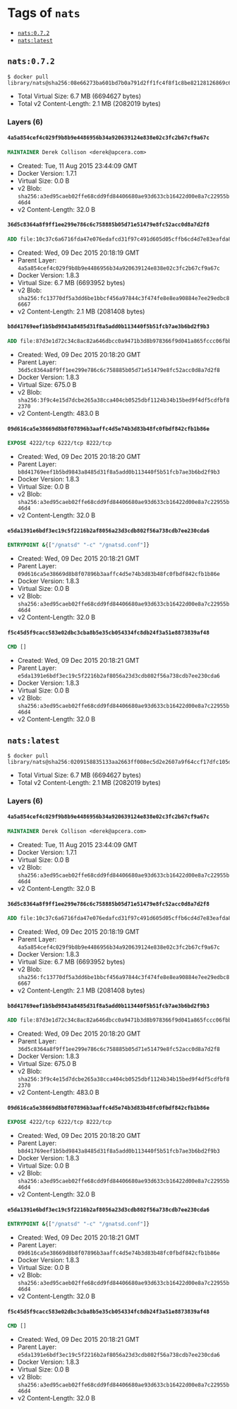 <!-- THIS FILE IS GENERATED VIA '.template-helpers/generate-tag-details.pl' -->

# Tags of `nats`

-	[`nats:0.7.2`](#nats072)
-	[`nats:latest`](#natslatest)

## `nats:0.7.2`

```console
$ docker pull library/nats@sha256:08e66273ba601bd7b0a791d2ff1fc4f8f1c8be82128126869c63261795318683
```

-	Total Virtual Size: 6.7 MB (6694627 bytes)
-	Total v2 Content-Length: 2.1 MB (2082019 bytes)

### Layers (6)

#### `4a5a854cef4c029f9b8b9e4486956b34a920639124e838e02c3fc2b67cf9a67c`

```dockerfile
MAINTAINER Derek Collison <derek@apcera.com>
```

-	Created: Tue, 11 Aug 2015 23:44:09 GMT
-	Docker Version: 1.7.1
-	Virtual Size: 0.0 B
-	v2 Blob: `sha256:a3ed95caeb02ffe68cdd9fd84406680ae93d633cb16422d00e8a7c22955b46d4`
-	v2 Content-Length: 32.0 B

#### `36d5c8364a8f9ff1ee299e786c6c758885b05d71e51479e8fc52acc0d8a7d2f8`

```dockerfile
ADD file:10c37c6a6716fda47e076edafcd31f97c491d605d05cffb6cd4d7e83eafda81c in /gnatsd
```

-	Created: Wed, 09 Dec 2015 20:18:19 GMT
-	Parent Layer: `4a5a854cef4c029f9b8b9e4486956b34a920639124e838e02c3fc2b67cf9a67c`
-	Docker Version: 1.8.3
-	Virtual Size: 6.7 MB (6693952 bytes)
-	v2 Blob: `sha256:fc13770df5a3dd6be1bbcf456a97844c3f474fe8e8ea90884e7ee29edbc86667`
-	v2 Content-Length: 2.1 MB (2081408 bytes)

#### `b8d41769eef1b5bd9843a8485d31f8a5add0b113440f5b51fcb7ae3b6bd2f9b3`

```dockerfile
ADD file:87d3e1d72c34c8ac82a646dbcc0a9471b3d8b978366f9d041a865fccc06fbb21 in /gnatsd.conf
```

-	Created: Wed, 09 Dec 2015 20:18:20 GMT
-	Parent Layer: `36d5c8364a8f9ff1ee299e786c6c758885b05d71e51479e8fc52acc0d8a7d2f8`
-	Docker Version: 1.8.3
-	Virtual Size: 675.0 B
-	v2 Blob: `sha256:3f9c4e15d7dcbe265a38cca404cb0525dbf1124b34b15bed9f4df5cdfbf82370`
-	v2 Content-Length: 483.0 B

#### `09d616ca5e38669d8b8f07896b3aaffc4d5e74b3d83b48fc0fbdf842cfb1b86e`

```dockerfile
EXPOSE 4222/tcp 6222/tcp 8222/tcp
```

-	Created: Wed, 09 Dec 2015 20:18:20 GMT
-	Parent Layer: `b8d41769eef1b5bd9843a8485d31f8a5add0b113440f5b51fcb7ae3b6bd2f9b3`
-	Docker Version: 1.8.3
-	Virtual Size: 0.0 B
-	v2 Blob: `sha256:a3ed95caeb02ffe68cdd9fd84406680ae93d633cb16422d00e8a7c22955b46d4`
-	v2 Content-Length: 32.0 B

#### `e5da1391e6bdf3ec19c5f2216b2af8056a23d3cdb802f56a738cdb7ee230cda6`

```dockerfile
ENTRYPOINT &{["/gnatsd" "-c" "/gnatsd.conf"]}
```

-	Created: Wed, 09 Dec 2015 20:18:21 GMT
-	Parent Layer: `09d616ca5e38669d8b8f07896b3aaffc4d5e74b3d83b48fc0fbdf842cfb1b86e`
-	Docker Version: 1.8.3
-	Virtual Size: 0.0 B
-	v2 Blob: `sha256:a3ed95caeb02ffe68cdd9fd84406680ae93d633cb16422d00e8a7c22955b46d4`
-	v2 Content-Length: 32.0 B

#### `f5c45d5f9cacc583e02dbc3cba8b5e35cb054334fc8db24f3a51e8873839af48`

```dockerfile
CMD []
```

-	Created: Wed, 09 Dec 2015 20:18:21 GMT
-	Parent Layer: `e5da1391e6bdf3ec19c5f2216b2af8056a23d3cdb802f56a738cdb7ee230cda6`
-	Docker Version: 1.8.3
-	Virtual Size: 0.0 B
-	v2 Blob: `sha256:a3ed95caeb02ffe68cdd9fd84406680ae93d633cb16422d00e8a7c22955b46d4`
-	v2 Content-Length: 32.0 B

## `nats:latest`

```console
$ docker pull library/nats@sha256:0209158835133aa2663ff008ec5d2e2607a9f64ccf17dfc105d488ad66a159cf
```

-	Total Virtual Size: 6.7 MB (6694627 bytes)
-	Total v2 Content-Length: 2.1 MB (2082019 bytes)

### Layers (6)

#### `4a5a854cef4c029f9b8b9e4486956b34a920639124e838e02c3fc2b67cf9a67c`

```dockerfile
MAINTAINER Derek Collison <derek@apcera.com>
```

-	Created: Tue, 11 Aug 2015 23:44:09 GMT
-	Docker Version: 1.7.1
-	Virtual Size: 0.0 B
-	v2 Blob: `sha256:a3ed95caeb02ffe68cdd9fd84406680ae93d633cb16422d00e8a7c22955b46d4`
-	v2 Content-Length: 32.0 B

#### `36d5c8364a8f9ff1ee299e786c6c758885b05d71e51479e8fc52acc0d8a7d2f8`

```dockerfile
ADD file:10c37c6a6716fda47e076edafcd31f97c491d605d05cffb6cd4d7e83eafda81c in /gnatsd
```

-	Created: Wed, 09 Dec 2015 20:18:19 GMT
-	Parent Layer: `4a5a854cef4c029f9b8b9e4486956b34a920639124e838e02c3fc2b67cf9a67c`
-	Docker Version: 1.8.3
-	Virtual Size: 6.7 MB (6693952 bytes)
-	v2 Blob: `sha256:fc13770df5a3dd6be1bbcf456a97844c3f474fe8e8ea90884e7ee29edbc86667`
-	v2 Content-Length: 2.1 MB (2081408 bytes)

#### `b8d41769eef1b5bd9843a8485d31f8a5add0b113440f5b51fcb7ae3b6bd2f9b3`

```dockerfile
ADD file:87d3e1d72c34c8ac82a646dbcc0a9471b3d8b978366f9d041a865fccc06fbb21 in /gnatsd.conf
```

-	Created: Wed, 09 Dec 2015 20:18:20 GMT
-	Parent Layer: `36d5c8364a8f9ff1ee299e786c6c758885b05d71e51479e8fc52acc0d8a7d2f8`
-	Docker Version: 1.8.3
-	Virtual Size: 675.0 B
-	v2 Blob: `sha256:3f9c4e15d7dcbe265a38cca404cb0525dbf1124b34b15bed9f4df5cdfbf82370`
-	v2 Content-Length: 483.0 B

#### `09d616ca5e38669d8b8f07896b3aaffc4d5e74b3d83b48fc0fbdf842cfb1b86e`

```dockerfile
EXPOSE 4222/tcp 6222/tcp 8222/tcp
```

-	Created: Wed, 09 Dec 2015 20:18:20 GMT
-	Parent Layer: `b8d41769eef1b5bd9843a8485d31f8a5add0b113440f5b51fcb7ae3b6bd2f9b3`
-	Docker Version: 1.8.3
-	Virtual Size: 0.0 B
-	v2 Blob: `sha256:a3ed95caeb02ffe68cdd9fd84406680ae93d633cb16422d00e8a7c22955b46d4`
-	v2 Content-Length: 32.0 B

#### `e5da1391e6bdf3ec19c5f2216b2af8056a23d3cdb802f56a738cdb7ee230cda6`

```dockerfile
ENTRYPOINT &{["/gnatsd" "-c" "/gnatsd.conf"]}
```

-	Created: Wed, 09 Dec 2015 20:18:21 GMT
-	Parent Layer: `09d616ca5e38669d8b8f07896b3aaffc4d5e74b3d83b48fc0fbdf842cfb1b86e`
-	Docker Version: 1.8.3
-	Virtual Size: 0.0 B
-	v2 Blob: `sha256:a3ed95caeb02ffe68cdd9fd84406680ae93d633cb16422d00e8a7c22955b46d4`
-	v2 Content-Length: 32.0 B

#### `f5c45d5f9cacc583e02dbc3cba8b5e35cb054334fc8db24f3a51e8873839af48`

```dockerfile
CMD []
```

-	Created: Wed, 09 Dec 2015 20:18:21 GMT
-	Parent Layer: `e5da1391e6bdf3ec19c5f2216b2af8056a23d3cdb802f56a738cdb7ee230cda6`
-	Docker Version: 1.8.3
-	Virtual Size: 0.0 B
-	v2 Blob: `sha256:a3ed95caeb02ffe68cdd9fd84406680ae93d633cb16422d00e8a7c22955b46d4`
-	v2 Content-Length: 32.0 B
